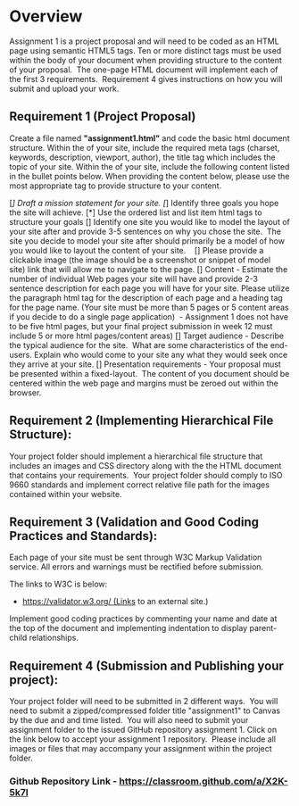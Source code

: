 # Overview

Assignment 1 is a project proposal and will need to be coded as an HTML page using semantic HTML5 tags. Ten or more distinct tags must be used within the body of your document when providing structure to the content of your proposal.  The one-page HTML document will implement each of the first 3 requirements.  Requirement 4 gives instructions on how you will submit and upload your work.

## Requirement 1 (Project Proposal)

Create a file named **"assignment1.html"** and code the basic html document structure. Within the <head> of your site, include the required meta tags (charset, keywords, description, viewport, author), the title tag which includes the topic of your site. Within the <body> of your site, include the following content listed in the bullet points below. When providing the content below, please use the most appropriate tag to provide structure to your content.

[*] Draft a mission statement for your site.
[*] Identify three goals you hope the site will achieve.
[*] Use the ordered list and list item html tags to structure your goals
[] Identify one site you would like to model the layout of your site after and provide 3-5 sentences on why you chose the site.  The site you decide to model your site after should primarily be a model of how you would like to layout the content of your site.   
[] Please provide a clickable image (the image should be a screenshot or snippet of model site) link that will allow me to navigate to the page.
[] Content - Estimate the number of individual Web pages your site will have and provide 2-3 sentence description for each page you will have for your site. Please utilize the paragraph html tag for the description of each page and a heading tag for the page name. (Your site must be more than 5 pages or 5 content areas if you decide to do a single page application)  - Assignment 1 does not have to be five html pages, but your final project submission in week 12 must include 5 or more html pages/content areas)
[] Target audience - Describe the typical audience for the site.  What are some characteristics of the end-users. Explain who would come to your site any what they would seek once they arrive at your site.
[] Presentation requirements - Your proposal must be presented within a fixed-layout.  The content of you document should be centered within the web page and margins must be zeroed out within the browser.

## Requirement 2 (Implementing Hierarchical File Structure):

Your project folder should implement a hierarchical file structure that includes an images and CSS directory along with the the HTML document that contains your requirements.  Your project folder should comply to ISO 9660 standards and implement correct relative file path for the images contained within your website.

## Requirement 3 (Validation and Good Coding Practices and Standards):  

Each page of your site must be sent through W3C Markup Validation service. All errors and warnings must be rectified before submission.

The links to W3C is below:

- https://validator.w3.org/ (Links to an external site.)

Implement good coding practices by commenting your name and date at the top of the document and implementing indentation to display parent-child relationships.

## Requirement 4 (Submission and Publishing your project):

Your project folder will need to be submitted in 2 different ways.  You will need to submit a zipped/compressed folder title "assignment1" to Canvas by the due and and time listed.  You will also need to submit your assignment folder to the issued GitHub repository assignment 1. Click on the link below to accept your assignment 1 repository.  Please include all images or files that may accompany your assignment within the project folder.

### Github Repository Link - https://classroom.github.com/a/X2K-5k7l
